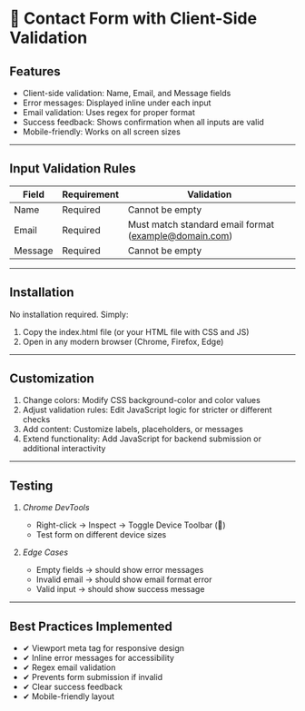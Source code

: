 # 📩 Contact Form with Client-Side Validation

## Features

* Client-side validation: Name, Email, and Message fields
* Error messages: Displayed inline under each input
* Email validation: Uses regex for proper format
* Success feedback: Shows confirmation when all inputs are valid
* Mobile-friendly: Works on all screen sizes

---

## Input Validation Rules

| Field   | Requirement | Validation                                                                         |
| ------- | ----------- | ---------------------------------------------------------------------------------- |
| Name    | Required    | Cannot be empty                                                                    |
| Email   | Required    | Must match standard email format ([example@domain.com](mailto:example@domain.com)) |
| Message | Required    | Cannot be empty                                                                    |

---

## Installation

No installation required. Simply:

1. Copy the index.html file (or your HTML file with CSS and JS)
2. Open in any modern browser (Chrome, Firefox, Edge)

---

## Customization

1. Change colors: Modify CSS background-color and color values
2. Adjust validation rules: Edit JavaScript logic for stricter or different checks
3. Add content: Customize labels, placeholders, or messages
4. Extend functionality: Add JavaScript for backend submission or additional interactivity

---

## Testing

1. *Chrome DevTools*

   * Right-click → Inspect → Toggle Device Toolbar (📱)
   * Test form on different device sizes

2. *Edge Cases*

   * Empty fields → should show error messages
   * Invalid email → should show email format error
   * Valid input → should show success message

---

## Best Practices Implemented

* ✔ Viewport meta tag for responsive design
* ✔ Inline error messages for accessibility
* ✔ Regex email validation
* ✔ Prevents form submission if invalid
* ✔ Clear success feedback
* ✔ Mobile-friendly layout
